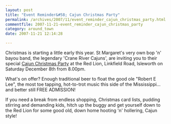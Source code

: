 ```yaml
---
layout: post
title: "Event Reminder&#58; Cajun Christmas Party"
permalink: /archives/2007/11/event_reminder_cajun_christmas_party.html
commentfile: 2007-11-21-event_reminder_cajun_christmas_party
category: around_town
date: 2007-11-21 12:14:28

---
```


Christmas is starting a little early this year. St Margaret's very own bop 'n' bayou band, the legendary 'Crane River Cajuns', are inviting you to their special [Cajun Christmas Party](https://stmargarets.london/event/show/200705141726) at the Red Lion, Linkfield Road, Isleworth on Saturday December 8th from 8.00pm.

What's on offer? Enough traditional beer to float the good ole "Robert E Lee", the most toe tapping, hot-to-trot music this side of the Mississippi... and better still FREE ADMISSION!

If you need a break from endless shopping, Christmas card lists, pudding stirring and demanding kids, hitch up the buggy and get yourself down to the Red Lion for some good old, down home hooting 'n' hollering, Cajun style!
